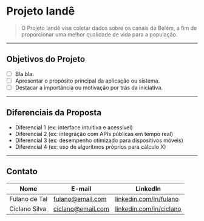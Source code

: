# Projeto Iandê

> O Projeto Iandê visa coletar dados sobre os canais de Belém, a fim de proporcionar uma melhor qualidade de vida para a população.

---

## Objetivos do Projeto

- [ ] Bla bla.
- [ ] Apresentar o propósito principal da aplicação ou sistema.
- [ ] Destacar a importância ou motivação por trás da iniciativa.

---

## Diferenciais da Proposta

- Diferencial 1 (ex: interface intuitiva e acessível)
- Diferencial 2 (ex: integração com APIs públicas em tempo real)
- Diferencial 3 (ex: desempenho otimizado para dispositivos móveis)
- Diferencial 4 (ex: uso de algoritmos próprios para cálculo X)
  
---

## Contato

| Nome | E-mail | LinkedIn |
|------|--------|----------|
| Fulano de Tal | fulano@email.com | [linkedin.com/in/fulano](https://linkedin.com/in/fulano) |
| Ciclano Silva | ciclano@email.com | [linkedin.com/in/ciclano](https://linkedin.com/in/ciclano) |


